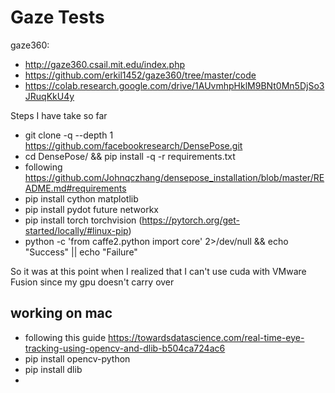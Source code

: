 # Gaze Tests

gaze360:

- http://gaze360.csail.mit.edu/index.php
- https://github.com/erkil1452/gaze360/tree/master/code
- https://colab.research.google.com/drive/1AUvmhpHklM9BNt0Mn5DjSo3JRuqKkU4y


Steps I have take so far
-  git clone -q --depth 1 https://github.com/facebookresearch/DensePose.git
- cd DensePose/ && pip install -q -r requirements.txt
- following https://github.com/Johnqczhang/densepose_installation/blob/master/README.md#requirements
- pip install cython matplotlib
- pip install pydot future networkx
- pip install torch torchvision (https://pytorch.org/get-started/locally/#linux-pip)
- python -c 'from caffe2.python import core' 2>/dev/null && echo "Success" || echo "Failure"

So it was at this point when I realized that I can't use cuda with VMware Fusion since my gpu doesn't carry over

## working on mac

- following this guide https://towardsdatascience.com/real-time-eye-tracking-using-opencv-and-dlib-b504ca724ac6
- pip install opencv-python
- pip install dlib
- 